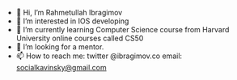 - 👋 Hi, I’m Rahmetullah Ibragimov
- 👀 I’m interested in IOS developing
- 🌱 I’m currently learning Computer Science course from Harvard University online courses called CS50
- 💞️ I’m looking for a mentor.
- 📫 How to reach me: twitter @ibragimov.co
email: socialkavinsky@gmail.com

<!---
ibragimovscode/ibragimovscode is a ✨ special ✨ repository because its `README.md` (this file) appears on your GitHub profile.
You can click the Preview link to take a look at your changes.
--->

